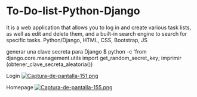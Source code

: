 # To-Do-list-Python-Django
It is a web application that allows you to log in and create various task lists, as well as edit and delete them, and a built-in search engine to search for specific tasks. Python/Django, HTML, CSS, Bootstrap, JS

 generar una clave secreta para Django
$ python -c 'from django.core.management.utils import get_random_secret_key; imprimir (obtener_clave_secreta_aleatoria())

Login
[![Captura-de-pantalla-151.png](https://i.postimg.cc/R0zTs8dP/Captura-de-pantalla-151.png)](https://postimg.cc/v439D0p9)

Homepage
[![Captura-de-pantalla-155.png](https://i.postimg.cc/vB2fsS7w/Captura-de-pantalla-155.png)](https://postimg.cc/BLDX5pwm)
